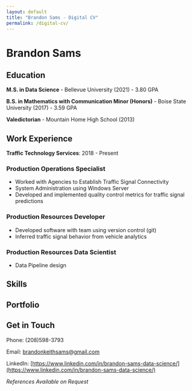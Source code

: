 ```yaml
---
layout: default
title: "Brandon Sams - Digital CV"
permalink: /digital-cv/
---
```


# Brandon Sams

## Education

**M.S. in Data Science** - Bellevue University (2021) - 3.80 GPA

**B.S. in Mathematics with Communication Minor (Honors)** - Boise State University (2017) - 3.59 GPA

**Valedictorian** - Mountain Home High School (2013)

## Work Experience

**Traffic Technology Services**:  2018 - Present

### Production Operations Specialist

 - Worked with Agencies to Establish Traffic Signal Connectivity
 - System Administration using Windows Server
 - Developed and implemented quality control metrics for traffic signal predictions

### Production Resources Developer

 - Developed software with team using version control (git)
 - Inferred traffic signal behavior from vehicle analytics

### Production Resources Data Scientist

 - Data Pipeline design

## Skills

## Portfolio

## Get in Touch

Phone: (208)598-3793

Email: [brandonkeithsams@gmail.com](brandonkeithsams@gmail.com)

LinkedIn: [https://www.linkedin.com/in/brandon-sams-data-science/](https://www.linkedin.com/in/brandon-sams-data-science/)

*References Available on Request*